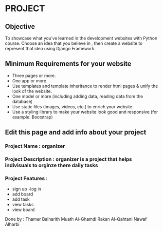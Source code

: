 # PROJECT

## Objective
To showcase what you've learned in the development websites with Python course. Choose an idea that you believe in , then create a website to represent that idea using Django Framework . 

## Minimum Requirements for your website
- Three pages or more.
- One app or more.
- Use templates and template inheritance to render html pages &  unify the look of the website.
- One model or more (including adding data, reading data from the database)
- Use static files (images, videos, etc.) to enrich your website. 
- Use a styling library to make your website look good and responsive (for example: Bootstrap)


## Edit this page and add info about your project 

### Project Name : organizer


### Project Description : organizer is a project that helps indivisuals to orginze there daily tasks


### Project Features :
- sign up
-log in
- add board
- add task
- view tasks 
- view board

Done by :
Thamer Balharith
Muath Al-Ghamdi
Rakan Al-Qahtani
Nawaf Alharbi
